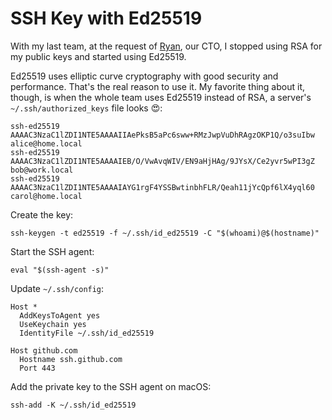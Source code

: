 # SSH Key with Ed25519

With my last team,
at the request of [Ryan](https://r.32k.io/), our CTO,
I stopped using RSA for my public keys and started using Ed25519.

Ed25519 uses elliptic curve cryptography
with good security and performance.
That's the real reason to use it.
My favorite thing about it, though,
is when the whole team uses Ed25519 instead of RSA,
a server's `~/.ssh/authorized_keys` file looks 😍:

```
ssh-ed25519 AAAAC3NzaC1lZDI1NTE5AAAAIIAePksB5aPc6sww+RMzJwpVuDhRAgzOKP1Q/o3suIbw alice@home.local
ssh-ed25519 AAAAC3NzaC1lZDI1NTE5AAAAIEB/O/VwAvqWIV/EN9aHjHAg/9JYsX/Ce2yvr5wPI3gZ bob@work.local
ssh-ed25519 AAAAC3NzaC1lZDI1NTE5AAAAIAYG1rgF4YSSBwtinbhFLR/Qeah11jYcQpf6lX4yql60 carol@home.local
```

Create the key:

```
ssh-keygen -t ed25519 -f ~/.ssh/id_ed25519 -C "$(whoami)@$(hostname)"
```

Start the SSH agent:

```
eval "$(ssh-agent -s)"
```

Update `~/.ssh/config`:

```
Host *
  AddKeysToAgent yes
  UseKeychain yes
  IdentityFile ~/.ssh/id_ed25519

Host github.com
  Hostname ssh.github.com
  Port 443
```

Add the private key to the SSH agent on macOS:

```
ssh-add -K ~/.ssh/id_ed25519
```

